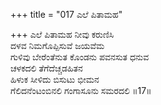 +++
title = "017 ಎಲೆ ಪಿತಾಮಹ"

+++
ಎಲೆ ಪಿತಾಮಹ ನೀವು ಕರುಣಿಸಿ  
ದಳವ ನಿಮಗೊಪ್ಪಿಸುವೆ ಜಯವೆಮ  
ಗುಳಿವು ಬೇರೆಂತೆನುತ ಕೊಂಡನು ಪವನಸುತ ಧನುವ  
ಚಳಕದಲಿ ತೆಗೆದೆಚ್ಚಡಹಿತನ  
ಹಿಳುಕ ಸೀಳಿದು ಬಿಸುಟು ಭೀಮನ  
ಗೆಲಿದನೆಂಟಂಬಿನಲಿ ಗಂಗಾಸೂನು ಸಮರದಲಿ      ॥17॥